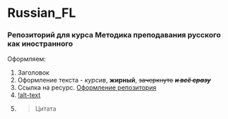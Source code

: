 # Russian_FL
### Репозиторий для курса Методика преподавания русского как иностранного

[logo]: https://sun9-58.userapi.com/c858236/v858236705/1ad799/7X3rqNkzTHM.jpg "Картинка"
Оформляем:
1. Заголовок 
2. Оформление текста - *курсив*, **жирный**, ~~зачеркнуто~~ ~~*__и всё сразу__*~~
3. Ссылка на ресурс. [Оформление репозитория](https://github.com/adam-p/markdown-here/wiki/Markdown-Cheatsheet "Markdown")
4. [!alt-text][logo]
5. > Цитата



